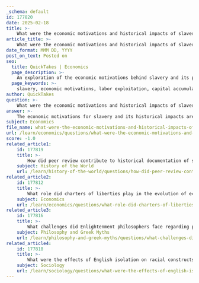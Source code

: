 ```yaml
---
_schema: default
id: 177820
date: 2025-02-18
title: >-
    What were the economic motivations and historical impacts of slavery?
article_title: >-
    What were the economic motivations and historical impacts of slavery?
date_format: MMM DD, YYYY
post_on_text: Posted on
seo:
  title: QuickTakes | Economics
  page_description: >-
    An exploration of the economic motivations behind slavery and its profound historical impacts on social structures, racial constructs, and economic disparities.
  page_keywords: >-
    slavery, economic motivations, labor exploitation, capital accumulation, economic inequalities, global trade networks, social constructs, racial ideology, cultural diffusion, resistance, abolition, historical impacts, economic disparities
author: QuickTakes
question: >-
    What were the economic motivations and historical impacts of slavery?
answer: >-
    The economic motivations for slavery and its historical impacts are deeply intertwined with the development of capitalist economies, social structures, and racial constructs. Here’s a detailed exploration of these aspects:\n\n### Economic Motivations for Slavery\n\n1. **Labor Exploitation**: The primary economic motivation for slavery was the need for a cheap and abundant labor force. Enslaved individuals were forced to work on plantations, particularly in the production of cash crops such as cotton, tobacco, and sugar. This labor was essential for the profitability of colonial economies and the burgeoning capitalist system.\n\n2. **Capital Accumulation**: The wealth generated from the transatlantic slave trade and plantation economies significantly contributed to the rise of the bourgeoisie, the emerging middle class that controlled substantial wealth and resources. Profits from slavery were often reinvested into industrial ventures, facilitating the growth of capitalism.\n\n3. **Economic Systems and Class Dynamics**: The reliance on enslaved labor created pronounced economic inequalities. The bourgeoisie benefited from the exploitation of enslaved individuals, while class tensions emerged between elites and other social groups, such as veterans and farmers, who sought economic relief and representation.\n\n4. **Global Trade Networks**: The transatlantic slave trade was a crucial component of global trade networks, linking Europe, Africa, and the Americas. This trade not only fueled economic growth in Europe but also established a system of racialized labor that would have lasting implications for social hierarchies.\n\n### Historical Impacts of Slavery\n\n1. **Social and Racial Constructs**: The institution of slavery led to the racialization of enslavement, where racial categories were constructed to justify the subjugation of African peoples. This racial ideology has had enduring effects on societal attitudes and structures, contributing to systemic racism that persists today.\n\n2. **Economic Disparities**: The economic benefits derived from slavery created significant disparities in wealth and power. Regions that relied heavily on enslaved labor, such as the American South, developed economies that were deeply dependent on this system, leading to long-term economic challenges following abolition.\n\n3. **Cultural Diffusion and Resistance**: Enslaved Africans brought their cultures, traditions, and knowledge to the Americas, which influenced local cultures and led to the development of new cultural forms. Additionally, resistance to slavery, including revolts and the formation of maroon communities, played a crucial role in shaping historical narratives and movements for freedom.\n\n4. **Abolition and Its Aftermath**: The eventual abolition of slavery in the U.S. and other parts of the world marked a significant turning point. However, the legacies of slavery continued to affect social, economic, and political structures, leading to ongoing struggles for civil rights and equality.\n\n5. **Historical Documentation and Interpretation**: The historical record of slavery is complex and multifaceted, encompassing legal documents, personal narratives, and economic data. These sources provide insight into the experiences of enslaved individuals and the economic systems that supported slavery, shaping contemporary understandings of race and freedom.\n\nIn summary, the economic motivations for slavery were rooted in the need for cheap labor and the pursuit of profit, which significantly influenced the development of capitalist economies. The historical impacts of slavery are profound, affecting social structures, racial constructs, and economic disparities that continue to resonate in modern society.
subject: Economics
file_name: what-were-the-economic-motivations-and-historical-impacts-of-slavery.md
url: /learn/economics/questions/what-were-the-economic-motivations-and-historical-impacts-of-slavery
score: -1.0
related_article1:
    id: 177819
    title: >-
        How did peer review contribute to historical documentation of slavery?
    subject: History of the World
    url: /learn/history-of-the-world/questions/how-did-peer-review-contribute-to-historical-documentation-of-slavery
related_article2:
    id: 177812
    title: >-
        What role did charters of liberties play in the evolution of economic systems?
    subject: Economics
    url: /learn/economics/questions/what-role-did-charters-of-liberties-play-in-the-evolution-of-economic-systems
related_article3:
    id: 177816
    title: >-
        What challenges did Enlightenment philosophers face regarding physical racialism?
    subject: Philosophy and Greek Myths
    url: /learn/philosophy-and-greek-myths/questions/what-challenges-did-enlightenment-philosophers-face-regarding-physical-racialism
related_article4:
    id: 177818
    title: >-
        What were the effects of English isolation on racial constructs in Africa?
    subject: Sociology
    url: /learn/sociology/questions/what-were-the-effects-of-english-isolation-on-racial-constructs-in-africa
---
```


&nbsp;